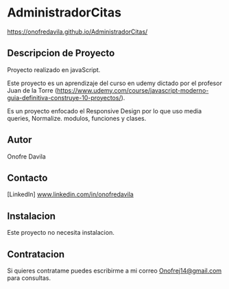 # AdministradorCitas
https://onofredavila.github.io/AdministradorCitas/
## Descripcion de Proyecto
Proyecto realizado en javaScript. 

Este proyecto es un aprendizaje del curso en udemy dictado por el profesor Juan de la Torre (https://www.udemy.com/course/javascript-moderno-guia-definitiva-construye-10-proyectos/).

Es un proyecto enfocado el Responsive Design por lo que uso media queries, Normalize.  modulos, funciones y clases.

## Autor
Onofre Davila

## Contacto
[LinkedIn] www.linkedin.com/in/onofredavila

## Instalacion
Este proyecto no necesita instalacion.

## Contratacion
Si quieres contratame puedes escribirme a mi correo Onofrej14@gmail.com para consultas.
